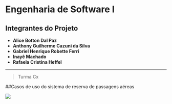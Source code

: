 # Engenharia de Software I

## Integrantes do Projeto

- **Alice Botton Dal Paz**
- **Anthony Guilherme Cazuni da Silva**
- **Gabriel Henrique Robette Ferri**
- **Inayê Machado**
- **Rafaela Cristina Heffel**

---

> Turma Cx

##Casos de uso do sistema de reserva de passagens aéreas

![](blob:https://imgur.com/44c8cd56-e4aa-4a12-9ec3-53f1a780fcc0)
